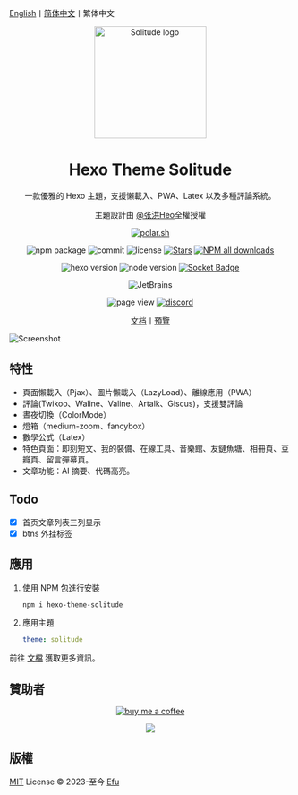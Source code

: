 [English](README.md)丨[简体中文](README_zh-Hans)丨繁体中文

<div align="center">
  
   <img src=".github/persona.avif" alt="Solitude logo" height="200">

  <h1>Hexo Theme Solitude</h1>

  一款優雅的 Hexo 主題，支援懶載入、PWA、Latex 以及多種評論系統。

   主題設計由 [@张洪Heo](https://github.com/zhheo)全權授權

[![polar.sh](https://polar.sh/embed/seeks-funding-shield.svg?org=everfu)](https://polar.sh/everfu)

![npm package](https://img.shields.io/npm/v/hexo-theme-solitude?logo=npm)
![commit](https://img.shields.io/github/commit-activity/w/everfu/hexo-theme-solitude/dev)
![license](https://img.shields.io/github/license/everfu/hexo-theme-solitude?color=FF5531)
[![Stars](https://img.shields.io/github/stars/everfu/hexo-theme-solitude)](https://github.com/everfu/hexo-theme-solitude/stargazers)
[![NPM all downloads](https://img.shields.io/npm/dy/hexo-theme-solitude?color=white)](https://www.npmjs.com/package/hexo-theme-solitude)

![hexo version](https://img.shields.io/badge/hexo-7.0.0+-blue?logo=hexo&logoColor=white)
![node version](https://img.shields.io/badge/node-14.0.0+-white?logo=node.js&logoColor=white)
[![Socket Badge](https://socket.dev/api/badge/npm/package/hexo-theme-solitude/)](https://socket.dev/npm/package/hexo-theme-solitude/overview)

![JetBrains](https://img.shields.io/badge/jetbrains-support-black?logo=jetbrains)

![page view](https://komarev.com/ghpvc/?username=hexo-theme-solitude&abbreviated=true&base=12345)
[![discord](https://img.shields.io/discord/1266610921942548553?style=flat&logo=discord&label=discord&logoColor=white)](https://discord.gg/HZXAnK4Sut)

[文档](https://solitude.js.org/)丨[預覽](https://everfu.github.io/Solitude/)

</div>

![Screenshot](.github/screenshot.avif)

## 特性

- 頁面懶載入（Pjax）、圖片懶載入（LazyLoad）、離線應用（PWA）
- 評論(Twikoo、Waline、Valine、Artalk、Giscus)，支援雙評論
- 晝夜切換（ColorMode）
- 燈箱（medium-zoom、fancybox）
- 數學公式（Latex） 
- 特色頁面：即刻短文、我的裝備、在線工具、音樂館、友鏈魚塘、相冊頁、豆瓣頁、留言彈幕頁。
- 文章功能：AI 摘要、代碼高亮。

## Todo

- [x] 首页文章列表三列显示
- [x] btns 外挂标签

## 應用

1. 使用 NPM 包進行安裝
      ```bash
      npm i hexo-theme-solitude
      ```
2. 應用主題
      ```yaml
      theme: solitude
      ```

前往 [文檔](https://solitude.js.org/) 獲取更多資訊。

## 贊助者

<div align="center">

[![buy me a coffee](https://img.shields.io/badge/請我喝杯咖啡-支援一下-FFDD00?logo=buy-me-a-coffee&logoColor=yellow)](https://ko-fi.com/everfu)

</div>

<p align="center">
  <a href="https://cdn.jsdelivr.net/gh/efuo/static/sponsors.svg">
    <img src='https://cdn.jsdelivr.net/gh/efuo/static/sponsors.svg'/>
  </a>
</p>

## 版權

[MIT](./LICENSE) License &copy; 2023-至今 [Efu](https://github.com/everfu)